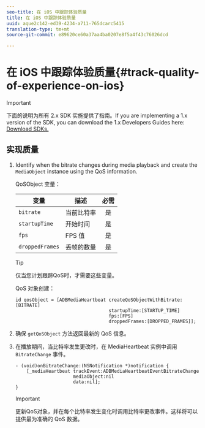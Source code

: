 ```yaml
---
seo-title: 在 iOS 中跟踪体验质量
title: 在 iOS 中跟踪体验质量
uuid: aque2c142-ed39-4234-a711-765dcarc5415
translation-type: tm+mt
source-git-commit: e89620ce60a37aa4ba0207e8f5a4f43c76026dcd

---
```



# 在 iOS 中跟踪体验质量{#track-quality-of-experience-on-ios}

>[!IMPORTANT]
>
>下面的说明为所有 2.x SDK 实施提供了指南。If you are implementing a 1.x version of the SDK, you can download the 1.x Developers Guides here: [Download SDKs.](/help/sdk-implement/download-sdks.md)

## 实现质量

1. Identify when the bitrate changes during media playback and create the `MediaObject` instance using the QoS information.

   QoSObject 变量：

   | 变量 | 描述 | 必需 |
   | --- | --- | :---: |
   | `bitrate` | 当前比特率 | 是 |
   | `startupTime` | 开始时间 | 是 |
   | `fps` | FPS 值 | 是 |
   | `droppedFrames` | 丢帧的数量 | 是 |

   >[!TIP]
   >
   >仅当您计划跟踪QoS时，才需要这些变量。

   QoS 对象创建：

   ```
   id qosObject = [ADBMediaHeartbeat createQoSObjectWithBitrate:[BITRATE] 
                                     startupTime:[STARTUP_TIME]  
                                     fps:[FPS]  
                                     droppedFrames:[DROPPED_FRAMES]];
   ```

1. 确保 `getQoSObject` 方法返回最新的 QoS 信息。
1. 在播放期间，当比特率发生更改时，在 MediaHeartbeat 实例中调用 `BitrateChange` 事件。

   ```
   - (void)onBitrateChange:(NSNotification *)notification { 
       [_mediaHeartbeat trackEvent:ADBMediaHeartbeatEventBitrateChange  
                        mediaObject:nil  
                        data:nil]; 
   }
   ```

   >[!IMPORTANT]
   >
   >更新QoS对象，并在每个比特率发生变化时调用比特率更改事件。这样将可以提供最为准确的 QoS 数据。

